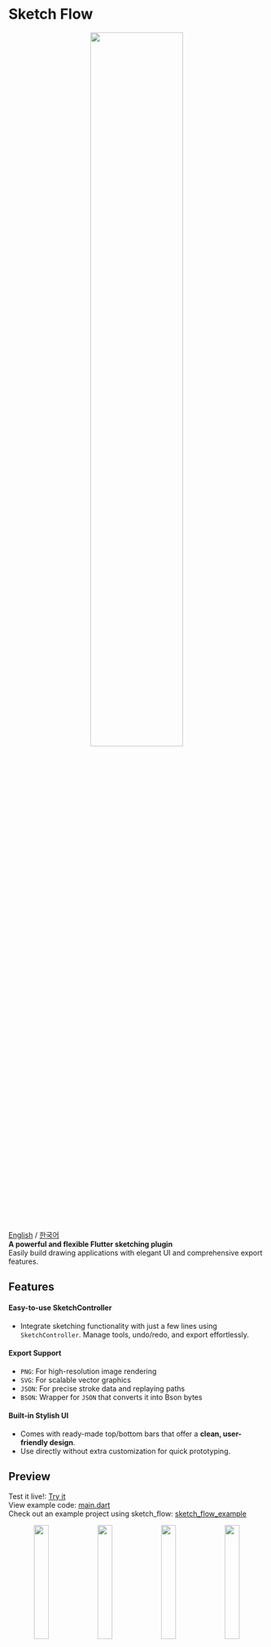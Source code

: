 # Sketch Flow

<p align="center">
<img width = "60%" src='https://github.com/user-attachments/assets/0b9a60b3-9bc4-4ea4-b917-a4cd25d12c9b' border='0' />
</p>

[English](https://github.com/JunYeong0314/sketch_flow/edit/main/README.md) / [한국어](https://github.com/JunYeong0314/sketch_flow/blob/main/README-KO.md)  
**A powerful and flexible Flutter sketching plugin**  
Easily build drawing applications with elegant UI and comprehensive export features.

## Features

#### Easy-to-use SketchController

- Integrate sketching functionality with just a few lines using `SketchController`. Manage tools, undo/redo, and export effortlessly.

#### Export Support

- `PNG`: For high-resolution image rendering
- `SVG`: For scalable vector graphics
- `JSON`: For precise stroke data and replaying paths
- `BSON`: Wrapper for `JSON` that converts it into Bson bytes

#### Built-in Stylish UI

- Comes with ready-made top/bottom bars that offer a **clean, user-friendly design**.
- Use directly without extra customization for quick prototyping.

## Preview

Test it live!: [Try it](https://fasoo-digitalpage.github.io/sketch_flow/)  
View example code: [main.dart](https://github.com/fasoo-digitalpage/sketch_flow/blob/main/example/lib/main.dart)  
Check out an example project using sketch_flow: [sketch_flow_example](https://github.com/JunYeong0314/sketch_flow_example)

<p align="center">

<img width = "24%" src='https://github.com/user-attachments/assets/92eff9fe-c1f0-435a-970a-b0bf78f24b34' border='0'>
<img width = "24%" src='https://github.com/user-attachments/assets/22cbdbbd-86e8-47a7-9880-2d48bbdb0e0f' border='0'>
<img width = "24%" src='https://github.com/user-attachments/assets/d455aa41-d42c-456f-9011-fdc03e279aa7' border='0'>
<img width = "24%" src='https://github.com/user-attachments/assets/81e68979-80dc-4b7e-88b2-12fe60c66435' border='0'>
</p>

## Core components at a glance

| Components                         | Description                                                                                                            |
| ---------------------------------- | ---------------------------------------------------------------------------------------------------------------------- |
| `SketchController`                 | **(Required)** Key controller that manages drawing status and can be extracted in various formats such as JSON/SVG/PNG |
| `SketchBoard`                      | **(Required)** Main canvas widget to handle user input (draw/er, etc.)                                                 |
| `SketchTopBar` / `SketchBottomBar` | **(Optional)** Preferred UI components                                                                                 |

## Architecture

<p align="center">
<img width = "70%" src='https://github.com/user-attachments/assets/248da299-3e7b-4585-b7f0-f534daa731e4' border='0'>
</p>

## How to Use `sketch_flow`

#### Install the package

- Add this to your `pubspec.yaml`: [Check latest version](https://pub.dev/packages/sketch_flow/versions)

```dart
dependencies:
  sketch_flow: ^latest_version
```

#### `SketchController` and `SketchBoard`

- SketchController is a key class that manages drawing data.  
  By passing this controller to SketchBoard, you can process user input, extract or reload the information you need.

```dart
final SketchController _controller = SketchController();
```

- And if you want to extract images with PNG or save the screen, you need to set GlobalKey on SketchBoard.  
  This key is internally connected to RepaintBoundary and is used to capture images.

```dart
final GlobalKey _repaintKey = GlobalKey();
```

- After this definition, pass it along to `SketchBoard`:

```dart
SketchBoard(
  controller: _controller,
  repaintKey: _repaintKey,
)
```

#### (Optional) Use `SketchTopBar` and `SketchBottomBar`

- It's easy to use, and you can customize it in your own style through a variety of parameters.

```dart
Scaffold(
  appBar: SketchTopBar(controller: _controller),
  body: SketchBoard(controller: _controller),
  bottomNavigationBar: SketchBottomBar(controller: _sketchController),
)
```

> 💡 Of course, you can freely configure the UI.  
> If you connect the Sketch Controller properly, you can design the UI any way you want without the top and bottom bars.

## Export & Import Drawings

#### JSON (Serialization / Deserialization)

- You can easily **serialize (export)** your sketch data to JSON and **deserialize (import)** it back using the controller:

```dart
final json = _controller.toJson(); // Serialization

_controller.fromJson(json: json); // Deserialization
```

#### BSON (Serialization / Deserialization)

- Used the same way as **JSON**, but it works differently, sketch data is converted into JSON and then into BSON, and vice vera. This isn't a full integration, but is a wrapper to give support for `.bson` files, here is an example of its usage:

```dart
final bson = _controller.toBson(); // Serialization

_controller.fromBson(bson: bson); // Deserialization
```

There is also `.fromBsonToJson()` and `.fromJsonToBson()` that can be used to migrate/test between different formats without converting it into sketch data first.

#### PNG

- You can easily export your drawing as a PNG using `SketchController`.  
  Customize the image resolution with the `pixelRatio` parameter:

```dart
final Uint8List? image = await _controller.extractPNG(
  repaintKey: _repaintKey,
  pixelRatio: 2.0, // Customize resolution
);
```

#### SVG

- Easily export your drawing as an SVG with `SketchController`.  
  You can define the canvas width and height to match your needs.

```dart
final String svgCode = await _controller.extractSVG(
  width: 300.0, // Define canvas width
  height: 400.0, // Define canvas height
);
```

## Tools Overview

| Tool Type       | Description                                                                                                                                           |
| --------------- | ----------------------------------------------------------------------------------------------------------------------------------------------------- |
| **Move**        | Enables panning and zooming of the canvas without affecting the drawings.                                                                             |
| **Pencil**      | Draws a continuous line based on user input. Configurable stroke thickness, color, and opacity.                                                       |
| **Brush**       | Simulates a brush-like stroke with smooth edges. Supports color and thickness customization.                                                          |
| **Highlighter** | Draws semi-transparent strokes resembling a highlighter. Comes with predefined low opacity and medium thickness to simulate real highlighter effects. |
| **Palette**     | Allows users to select colors for drawing tools.                                                                                                      |
| **Eraser**      | Erases drawings either by stroke or by area.                                                                                                          |
| **Line**        | Draws a straight line between the first and last touch point. Line color and thickness are customizable.                                              |
| **Rectangle**   | Draws a rectangle defined by the first and last touch points.                                                                                         |
| **Circle**      | Draws a circle or ellipse bounded by the first and last touch points.                                                                                 |
